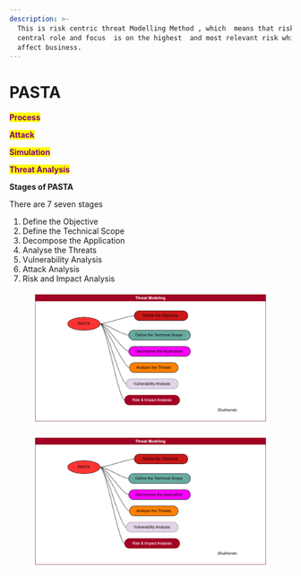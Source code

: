 ```yaml
---
description: >-
  This is risk centric threat Modelling Method , which  means that risk plays a
  central role and focus  is on the highest  and most relevant risk which can
  affect business.
---
```


# PASTA

<mark style="color:purple;">**Process**</mark>&#x20;

<mark style="color:purple;">**Attack**</mark>

<mark style="color:purple;">**Simulation**</mark>

<mark style="color:purple;">**Threat Analysis**</mark>&#x20;



**Stages of PASTA**

There are 7 seven stages&#x20;

1. Define the Objective&#x20;
2. Define the Technical Scope&#x20;
3. Decompose the Application&#x20;
4. Analyse the Threats&#x20;
5. Vulnerability Analysis
6. Attack Analysis&#x20;
7. Risk and Impact Analysis&#x20;

<figure><img src="../.gitbook/assets/image.png" alt=""><figcaption></figcaption></figure>

<figure><img src="../.gitbook/assets/image (1).png" alt=""><figcaption></figcaption></figure>
